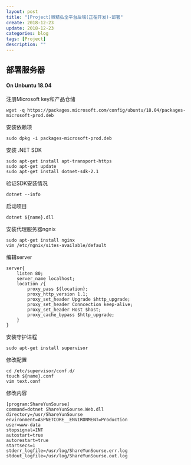 ```yaml
---
layout: post
title: "[Project]微精弘全平台后端(正在开发)-部署"
create: 2018-12-23
update: 2018-12-23
categories: blog
tags: [Project]
description: ""
---
```


## 部署服务器

#### On Unbuntu 18.04

注册Microsoft key和产品仓储

```bush
wget -q https://packages.microsoft.com/config/ubuntu/18.04/packages-microsoft-prod.deb
```

安装依赖项

```bush
sudo dpkg -i packages-microsoft-prod.deb
```

安装 .NET SDK

```bush
sudo apt-get install apt-transport-https
sudo apt-get update
sudo apt-get install dotnet-sdk-2.1
```

验证SDK安装情况

```bush
dotnet --info
```

启动项目

```bush
dotnet ${name}.dll
```

安装代理服务器ngnix

```bush
sudo apt-get install nginx
vim /etc/ngnix/sites-available/default
```

编辑server
```vim
server{
    listen 80;
    server_name localhost;
    location /{
        proxy_pass ${location};
        proxy_http_version 1.1;
        proxy_set_header Upgrade $http_upgrade;
        proxy_set_header Conncection keep-alive;
        proxy_set_header Host $host;
        proxy_cache_bypass $http_upgrade;
    }
}
```

安装守护进程

```
sudo apt-get install supervisor
```

修改配置

```
cd /etc/supervisor/conf.d/
touch ${name}.conf
vim text.conf
```

修改内容
```
[program:ShareYunSourse]   
command=dotnet ShareYunSourse.Web.dll 
directory=/usr/ShareYunSourse
environment=ASPNETCORE__ENVIRONMENT=Production
user=www-data 
stopsignal=INT
autostart=true 
autorestart=true 
startsecs=1
stderr_logfile=/usr/log/ShareYunSourse.err.log
stdout_logfile=/usr/log/ShareYunSourse.out.log
```

